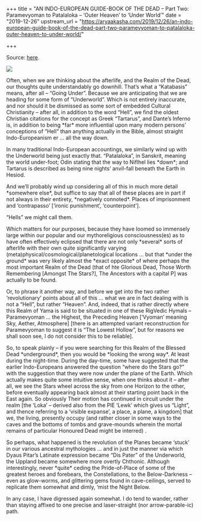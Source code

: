 +++
title = "AN INDO-EUROPEAN GUIDE-BOOK OF THE DEAD – Part Two: Paramevyoman to Patalaloka – ‘Outer Heaven’ to ‘Under World’"
date = "2019-12-26"
upstream_url = "https://aryaakasha.com/2019/12/26/an-indo-european-guide-book-of-the-dead-part-two-paramevyoman-to-patalaloka-outer-heaven-to-under-world/"

+++

Source: [here](https://aryaakasha.com/2019/12/26/an-indo-european-guide-book-of-the-dead-part-two-paramevyoman-to-patalaloka-outer-heaven-to-under-world/).

![](https://aryaakasha.files.wordpress.com/2019/12/80207990_10162728723100574_269185164016353280_o.jpg?w=691)

Often, when we are thinking about the afterlife, and the Realm of the Dead, our thoughts quite understandably go downhill. That’s what a “Katabasis” means, after all – “Going Under”. Because we are anticipating that we are heading for some form of “Underworld”. Which is not entirely inaccurate, and nor should it be dismissed as some sort of embedded Cultural Christianity – after all, in addition to the word “Hell”, we find the oldest Christian citations for the concept as Greek “Tartarus”, and Dante’s Inferno is, in addition to being \*far\* more influential upon many modern persons’ conceptions of “Hell” than anything actually in the Bible, almost straight Indo-Europeanism er … all the way down.

In many traditional Indo-European accountings, we similarly wind up with the Underworld being just exactly that. “Patalaloka”, in Sanskrit, meaning the world under-foot; Odin stating that the way to Niflhel lies \*down\*; and Tartarus is described as being nine nights’ anvil-fall beneath the Earth in Hesiod.

And we’ll probably wind up considering all of this in much more detail \*somewhere else\*, but suffice to say that all of these places are in part if not always in their entirety, \*negatively connoted\*. Places of imprisonment and ‘contrapasso’ \[‘ironic punishment’, ‘counterpoint’\].

“Hells” we might call them.

Which matters for our purposes, because they have loomed so immensely large within our popular and our mythoreligious consciousness(es) as to have often effectively eclipsed that there are not only \*several\* sorts of afterlife with their own quite significantly varying (meta)physical/cosmological/planetological locations … but that \*under the ground\* was very likely almost the \*exact opposite\* of where perhaps the most important Realm of the Dead (that of hte Glorious Dead, Those Worth Remembering \[Amongst The Stars?\], The Ancestors with a capital P\] was actually to be found.

Or, to phrase it another way, and before we get into the two rather ‘revolutionary’ points about all of this … what we are in fact dealing with is not a “Hell”, but rather “Heaven”. And, indeed, that is rather directly where this Realm of Yama is said to be situated in one of these RigVedic Hymals – Paramevyoman … the Highest, the Preceding Heaven \[‘Vyoman’ meaning Sky, Aether, Atmosphere\] \[there is an attempted variant reconstruction for Paramevyoman to suggest it is “The Lowest Hollow”, but for reasons we shall soon see, I do not consider this to be reliable\].

So, to speak plainly – if you were searching for this Realm of the Blessed Dead \*underground\*, then you would be \*looking the wrong way\*. At least during the night-time. During the day-time, some have suggested that the earlier Indo-Europeans answered the question “where do the Stars go?” with the suggestion that they were now under the plane of the Earth. Which actually makes quite some intuitive sense, when one thinks about it – after all, we see the Stars wheel across the sky from one Horizon to the other, before eventually appearing back almost at their starting point back in the East again. So obviously Their motion has continued in circuit under the realm \[the ‘Loka’ – derived also from the PIE ‘Lewk’ which gives us “Light”, and thence referring to a ‘visible expanse’, a place, a plane, a kingdom\] that we, the living, presently occupy (and rather closer in some ways to the caves and the bottoms of tombs and grave-mounds wherein the mortal remains of particular Honoured Dead might be interred) .

So perhaps, what happened is the revolution of the Planes became ‘stuck’ in our various ancestral mythologies … and in just the manner via which Dyaus Pitar’s Latinate expression became “Dis Pater” of the Underworld, the Uppland became somewhere more overtly Chthonic. Although interestingly, never \*quite\* ceding the Pride-of-Place of some of the greatest heroes and forebears, the Constellations, to the Below-Darkness – even as glow-worms, and glittering gems found in cave-ceilings, served to replicate them somewhat and dimly, ‘mist the Night Below.

In any case, I have digressed again somewhat. I do tend to wander, rather than staying affixed to one precise and laser-straight (nor arrow-parable-ic) path.